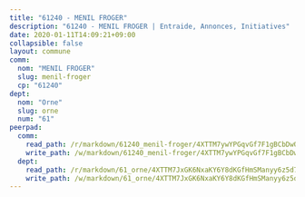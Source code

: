```yaml
---
title: "61240 - MENIL FROGER"
description: "61240 - MENIL FROGER | Entraide, Annonces, Initiatives"
date: 2020-01-11T14:09:21+09:00
collapsible: false
layout: commune
comm:
  nom: "MENIL FROGER"
  slug: menil-froger
  cp: "61240"
dept:
  nom: "Orne"
  slug: orne
  num: "61"
peerpad:
  comm:
    read_path: /r/markdown/61240_menil-froger/4XTTM7ywYPGqvGf7F1gBCbDwQaatDATTq8y76M3XPasky2vmx
    write_path: /w/markdown/61240_menil-froger/4XTTM7ywYPGqvGf7F1gBCbDwQaatDATTq8y76M3XPasky2vmx-K3TgUxP1gM17BqgWNYvFiiBfyy4gAVbUi81hzUAqMR4k5FCUa2tquUeUMJJi32VzWfes6EiA9gVe1zR2M3bm7bdpcMY55ZbByr3Htb7a6dDGNLWFGrxSZdUdQrEdSwCtU7458j5c
  dept:
    read_path: /r/markdown/61_orne/4XTTM7JxGK6NxaKY6Y8dKGfHmSManyy6z5d78TaTcUn3zJjy6
    write_path: /w/markdown/61_orne/4XTTM7JxGK6NxaKY6Y8dKGfHmSManyy6z5d78TaTcUn3zJjy6-K3TgUN9f9h2Fmk7w15QXNPtmJYWWDYEB4sLb6BW46ErzRh2NG4TmnnXd3GJfJ3dVSNBE8WudjKbLAy4CD2mQTtYeoUAUzvKztzGsCxcQ4ezpe7WGMgkNubsBkL3vV47Zushr5DqN
---
```


